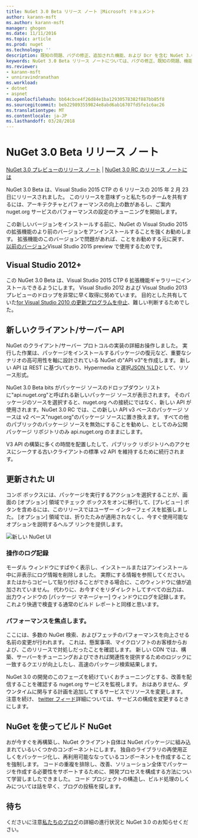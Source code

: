 ```yaml
---
title: NuGet 3.0 Beta リリース ノート |Microsoft ドキュメント
author: karann-msft
ms.author: karann-msft
manager: ghogen
ms.date: 11/11/2016
ms.topic: article
ms.prod: nuget
ms.technology: ''
description: 既知の問題、バグの修正、追加された機能、および Dcr を含む NuGet 3.0 Beta リリース ノートです。
keywords: NuGet 3.0 Beta リリース ノートについては、バグの修正、既知の問題、機能、Dcr を追加します。
ms.reviewer:
- karann-msft
- unniravindranathan
ms.workload:
- dotnet
- aspnet
ms.openlocfilehash: bb64cbce4f26d84e1ba12930578382f887bb85f8
ms.sourcegitcommit: beb229893559824e8abd6ab16707fd5fe1c6ac26
ms.translationtype: MT
ms.contentlocale: ja-JP
ms.lasthandoff: 03/28/2018
---
```

# <a name="nuget-30-beta-release-notes"></a>NuGet 3.0 Beta リリース ノート

[NuGet 3.0 プレビューのリリース ノート](../release-notes/nuget-3.0-preview.md) | [NuGet 3.0 RC のリリース ノートには](../release-notes/nuget-3.0-rc.md)

NuGet 3.0 Beta は、Visual Studio 2015 CTP の 6 リリースの 2015 年 2 月 23 日にリリースされました。 このリリースを意味ずっと私たちのチームを共有するには、アーキテクチャとパフォーマンスの向上の数があるし、ご案内 nuget.org サービスのパフォーマンスの設定のチューニングを開始します。

この新しいバージョンをインストールする前に、NuGet の Visual Studio 2015 の拡張機能のより前のバージョンをアンインストールすることを強くお勧めします。  拡張機能のこのバージョンで問題があれば、ことをお勧めする元に戻す、[以前のバージョン](http://nuget.codeplex.com/downloads/get/909582)Visual Studio 2015 preview で使用するためです。

## <a name="visual-studio-2012"></a>Visual Studio 2012+

この NuGet 3.0 Beta は、Visual Studio 2015 CTP 6 拡張機能ギャラリーにインストールできるようにします。 Visual Studio 2012 および Visual Studio 2013 プレビューのドロップを非常に早く取得に努めています。 目的とした共有していた[for Visual Studio 2010 の更新プログラムを中止](http://blog.nuget.org/20141002/visual-studio-2010.html)、難しい判断するためでした。

## <a name="new-clientserver-api"></a>新しいクライアント/サーバー API

NuGet のクライアント/サーバー プロトコルの実装の詳細お操作しました。 実行した作業は、パッケージをインストールするパッケージの復元など、重要なシナリオの高可用性を軸に設計されている NuGet の"API v3"を作成します。 新しい API は REST に基づいており、Hypermedia と選択[JSON %LD](http://json-ld.org)として、リソース形式。

NuGet 3.0 Beta bits がパッケージ ソースのドロップダウン リストに"api.nuget.org"と呼ばれる新しいパッケージ ソースが表示されます。   そのパッケージのソースを選択すると、nuget.org への接続にではなく、新しい API が使用されます。NuGet 3.0 RC では、この新しい API v3 ベースのパッケージ ソースは v2 ベース"nuget.org"のパッケージ ソースに置き換えます。  すべての他のパブリックのパッケージ ソースを無効にすることを勧めし、としてのみ公開パッケージ リポジトリのみ api.nuget.org のままにします。

V3 API の構築に多くの時間を配置したして、パブリック リポジトリへのアクセスにシークする古いクライアントの標準 v2 API を維持するために続行されます。

## <a name="updated-ui"></a>更新された UI

コンボ ボックスには、パッケージを実行するアクションを選択することが、画面の [オプション] 領域でチェック ボックスをオンに移行して、[プレビュー] ボタンを含めるには、このリリースではユーザー インターフェイスを拡張しました。  [オプション] 領域では、折りたたみが適用されなくし、今すぐ使用可能なオプションを説明するヘルプ リンクを提供します。

![新しい NuGet UI](./media/NuGet-3.0-Beta/updated-ui.png)


### <a name="operation-logging"></a>操作のログ記録

モーダル ウィンドウにすばやく表示し、インストールまたはアンインストール中に非表示にログ情報を削除しました。  実際にする情報を参照してください。 またはからコピーして貼り付けることができる場合に、このウィンドウに値が追加されていません。  代わりに、お今すぐをリダイレクトしてすべての出力は、出力ウィンドウの [パッケージ マネージャー] ウィンドウにログを記録します。  これより快適で検査する通常のビルド レポートと同様と思います。


### <a name="focus-on-performance"></a>パフォーマンスを焦点します。

ここには、多数の NuGet 検索、およびフェッチのパフォーマンスを向上させる名前の変更が行われます。  これは、懸案事項、マイクロソフトのお客様からおよび、このリリースで対処しだったことを確認します。  新しい CDN では、構築、サーバーをチューニングおよびできれば関連性を提供するためのロジックに一致するクエリが向上したし、高速のパッケージ検索結果します。

NuGet 3.0 の開発のこのフェーズを続けていくおチューニングとする、改善を配信することを確認する nuget.org サービスを監視します。  おはありません、ダウンタイムに関与する計画を追加してするサービスでリソースを変更します。  注意を続け、 [twitter フィード](http://twitter.com/nuget)詳細については、サービスの構成を変更するときにします。

## <a name="building-nuget-with-nuget"></a>NuGet を使ってビルド NuGet

おが今すぐを再構築し、NuGet クライアント自体は NuGet パッケージに組み込まれているいくつかのコンポーネントにします。 独自のライブラリの再使用正しくをパッケージ化し、再利用可能ななっているコンポーネントを作成することを強制します。  コードの重複を排除し、改善、ソリューション全体でパッケージを作成する必要性をサポートするために、開発プロセスを構成する方法について学習しましたできました。  コード プロジェクトの構造し、ビルド処理のしくみについては話を早く、ブログの投稿を探します。

## <a name="stay-tuned"></a>待ち

くださいに注意[私たちのブログ](http://blog.nuget.org)の詳細の進行状況と NuGet 3.0 のお知らせください。
